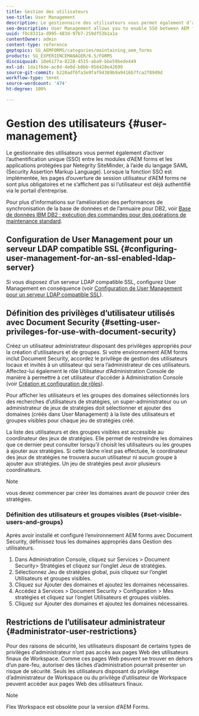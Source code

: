 ```yaml
---
title: Gestion des utilisateurs
seo-title: User Management
description: Le gestionnaire des utilisateurs vous permet également d’activer l’authentification unique (SSO) entre les modules d’AEM forms et les applications protégées par Netegrity SiteMinder, à l’aide du langage SAML. Ce document fournit plus d’informations concernant le gestionnaire des utilisateurs.
seo-description: User Management allows you to enable SSO between AEM forms modules and Netegrity SiteMinder-protected applications by using SAML. This document provides more information about User Management.
uuid: f0c8331a-d995-483d-97b7-259df53b1a1a
contentOwner: admin
content-type: reference
geptopics: SG_AEMFORMS/categories/maintaining_aem_forms
products: SG_EXPERIENCEMANAGER/6.5/FORMS
discoiquuid: 10e6177a-8228-4515-aba9-bbe59bede449
exl-id: 1da1f6de-ac0d-4e0d-b8bb-956420e42699
source-git-commit: b220adf6fa3e9faf94389b9a9416b7fca2f89d9d
workflow-type: tm+mt
source-wordcount: '474'
ht-degree: 100%

---
```


# Gestion des utilisateurs {#user-management}

Le gestionnaire des utilisateurs vous permet également d’activer l’authentification unique (SSO) entre les modules d’AEM forms et les applications protégées par Netegrity SiteMinder, à l’aide du langage SAML (Security Assertion Markup Language). Lorsque la fonction SSO est implémentée, les pages d’ouverture de session utilisateur d’AEM forms ne sont plus obligatoires et ne s’affichent pas si l’utilisateur est déjà authentifié via le portail d’entreprise.

Pour plus d’informations sur l’amélioration des performances de synchronisation de la base de données et de l’annuaire pour DB2, voir [Base de données IBM DB2 : exécution des commandes pour des opérations de maintenance standard](/help/forms/using/admin-help/ibm-db2-database-running-commands.md#ibm-db2-database-running-commands-for-regular-maintenance).

## Configuration de User Management pour un serveur LDAP compatible SSL {#configuring-user-management-for-an-ssl-enabled-ldap-server}

Si vous disposez d’un serveur LDAP compatible SSL, configurez User Management en conséquence (voir [Configuration de User Management pour un serveur LDAP compatible SSL](/help/forms/using/admin-help/configure-user-management-ssl-enabled.md#configure-user-management-for-an-ssl-enabled-ldap-server)).

## Définition des privilèges d’utilisateur utilisés avec Document Security {#setting-user-privileges-for-use-with-document-security}

Créez un utilisateur administrateur disposant des privilèges appropriés pour la création d’utilisateurs et de groupes. Si votre environnement AEM forms inclut Document Security, accordez le privilège de gestion des utilisateurs locaux et invités à un utilisateur qui sera l’administrateur de ces utilisateurs. Affectez-lui également le rôle Utilisateur d’Administration Console de manière à permettre à cet utilisateur d’accéder à Administration Console (voir [Création et configuration de rôles](/help/forms/using/admin-help/creating-configuring-roles.md#creating-and-configuring-roles)).

Pour afficher les utilisateurs et les groupes des domaines sélectionnés lors des recherches d’utilisateurs de stratégies, un super-administrateur ou un administrateur de jeux de stratégies doit sélectionner et ajouter des domaines (créés dans User Management) à la liste des utilisateurs et groupes visibles pour chaque jeu de stratégies créé.

La liste des utilisateurs et des groupes visibles est accessible au coordinateur des jeux de stratégies. Elle permet de restreindre les domaines que ce dernier peut consulter lorsqu’il choisit les utilisateurs ou les groupes à ajouter aux stratégies. Si cette tâche n’est pas effectuée, le coordinateur des jeux de stratégies ne trouvera aucun utilisateur ni aucun groupe à ajouter aux stratégies. Un jeu de stratégies peut avoir plusieurs coordinateurs.

>[!NOTE]
>
>vous devez commencer par créer les domaines avant de pouvoir créer des stratégies.

### Définition des utilisateurs et groupes visibles {#set-visible-users-and-groups}

Après avoir installé et configuré l’environnement AEM forms avec Document Security, définissez tous les domaines appropriés dans Gestion des utilisateurs.

1. Dans Administration Console, cliquez sur Services > Document Security> Stratégies et cliquez sur l’onglet Jeux de stratégies.
1. Sélectionnez Jeu de stratégies global, puis cliquez sur l’onglet Utilisateurs et groupes visibles.
1. Cliquez sur Ajouter des domaines et ajoutez les domaines nécessaires.
1. Accédez à Services > Document Security > Configuration > Mes stratégies et cliquez sur l’onglet Utilisateurs et groupes visibles.
1. Cliquez sur Ajouter des domaines et ajoutez les domaines nécessaires.

## Restrictions de l’utilisateur administrateur {#administrator-user-restrictions}

Pour des raisons de sécurité, les utilisateurs disposant de certains types de privilèges d’administrateur n’ont pas accès aux pages Web des utilisateurs finaux de Workspace. Comme ces pages Web peuvent se trouver en dehors d’un pare-feu, autoriser des tâches d’administration pourrait présenter un risque de sécurité. Seuls les utilisateurs disposant du privilège d’administrateur de Workspace ou du privilège d’utilisateur de Workspace peuvent accéder aux pages Web des utilisateurs finaux.

>[!NOTE]
>
>Flex Workspace est obsolète pour la version d’AEM Forms.
